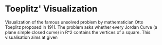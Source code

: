 # Toeplitz' Visualization
Visualization of the famous unsolved problem by mathematician Otto Toeplitz proposed in 1911.
The problem asks whether every Jordan Curve (a plane simple closed curve) in R^2 contains the vertices of a square.
This visualisation aims at given


